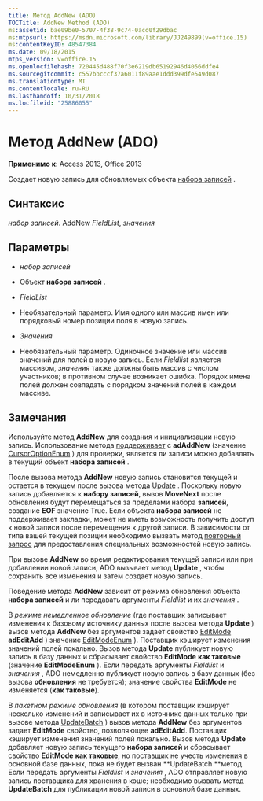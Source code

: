 ```yaml
---
title: Метод AddNew (ADO)
TOCTitle: AddNew Method (ADO)
ms:assetid: bae09be0-5707-4f38-9c74-0acd0f29dbac
ms:mtpsurl: https://msdn.microsoft.com/library/JJ249899(v=office.15)
ms:contentKeyID: 48547384
ms.date: 09/18/2015
mtps_version: v=office.15
ms.openlocfilehash: 720445d488f70f3e6219db65192946d4056ddfe4
ms.sourcegitcommit: c557bbcccf37a6011f89aae1ddd399dfe549d087
ms.translationtype: MT
ms.contentlocale: ru-RU
ms.lasthandoff: 10/31/2018
ms.locfileid: "25886055"
---
```

# <a name="addnew-method-ado"></a>Метод AddNew (ADO)


**Применимо к**: Access 2013, Office 2013

Создает новую запись для обновляемых объекта [набора записей](recordset-object-ado.md) .

## <a name="syntax"></a>Синтаксис

*набор записей*. AddNew *FieldList*, *значения*

## <a name="parameters"></a>Параметры

  - *набор записей*

  - Объект **набора записей** .

  - *FieldList*

  - Необязательный параметр. Имя одного или массив имен или порядковый номер позиции поля в новую запись.

  - *Значения*

  - Необязательный параметр. Одиночное значение или массив значений для полей в новую запись. Если *Fieldlist* является массивом, *значения* также должны быть массив с числом участников; в противном случае возникает ошибка. Порядок имена полей должен совпадать с порядком значений полей в каждом массиве.

## <a name="remarks"></a>Замечания

Используйте метод **AddNew** для создания и инициализации новую запись. Использование метода [поддерживает](supports-method-ado.md) с **adAddNew** (значение [CursorOptionEnum](cursoroptionenum.md) ) для проверки, является ли записи можно добавлять в текущий объект **набора записей** .

После вызова метода **AddNew** новую запись становится текущей и остается в текущем после вызова метода [Update](update-method-ado.md) . Поскольку новую запись добавляется к **набору записей**, вызов **MoveNext** после обновления будут перемещаться за пределами набора **записей**, создание **EOF** значение True. Если объекта **набора записей** не поддерживает закладки, может не иметь возможность получить доступ к новой записи после перемещения к другой записи. В зависимости от типа вашей текущей позиции необходимо вызвать метод [повторный запрос](requery-method-ado.md) для предоставления специальных возможностей новую запись.

При вызове **AddNew** во время редактирования текущей записи или при добавлении новой записи, ADO вызывает метод **Update** , чтобы сохранить все изменения и затем создает новую запись.

Поведение метода **AddNew** зависит от режима обновления объекта **набора записей** и ли передавать аргументы *Fieldlist* и их *значения* .

В *режиме немедленное обновление* (где поставщик записывает изменения к базовому источнику данных после вызова метода **Update** ) вызов метода **AddNew** без аргументов задает свойство [EditMode](editmode-property-ado.md) **adEditAdd** ) значение [EditModeEnum](editmodeenum.md) ). Поставщик кэширует изменения значений полей локально. Вызов метода **Update** публикует новую запись в базу данных и сбрасывает свойство **EditMode** **как таковые** (значение **EditModeEnum** ). Если передать аргументы *Fieldlist* и *значения* , ADO немедленно публикует новую запись в базу данных (без вызова **обновления** не требуется); значение свойства **EditMode** не изменяется (**как таковые**).

В *пакетном режиме обновления* (в котором поставщик кэширует несколько изменений и записывает их в источнике данных только при вызове метода [UpdateBatch](updatebatch-method-ado.md) ) вызов метода **AddNew** без аргументов задает **EditMode** свойство, позволяющее **adEditAdd**. Поставщик кэширует изменения значений полей локально. Вызов метода **Update** добавляет новую запись текущего **набора записей** и сбрасывает свойство **EditMode** **как таковые**, но поставщик не учесть изменения в основной базе данных, пока не будет вызван **UpdateBatch **метод. Если передать аргументы *Fieldlist* и *значения* , ADO отправляет новую запись поставщика для хранения в кэше; необходимо вызвать метод **UpdateBatch** для публикации новой записи в основной базе данных.

